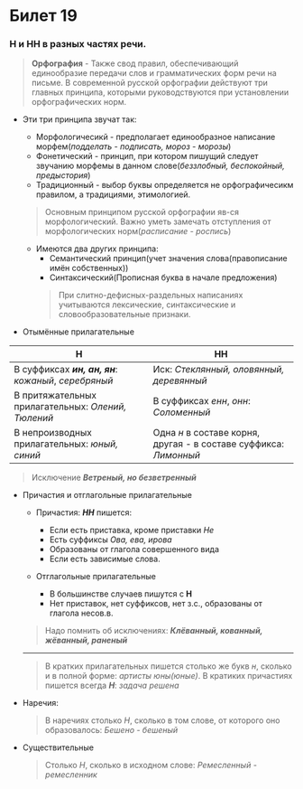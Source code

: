 # Билет 19

### Н и НН в разных частях речи.


> **Орфография** - Также свод правил, обеспечивающий единообразие передачи слов и грамматических форм речи на письме. 
> В современной русской орфографии действуют три главных принципа, которыми руководствуются при установлении орфографических норм.

- Эти три принципа звучат так:
    * Морфологичесикй - предполагает единообразное написание морфем(*подделать - подписать, мороз - морозы*)
    * Фонетический - принцип, при котором пишущий следует звучанию морфемы в данном слове(*беззлобный, беспокойный, предыстория*)
    * Традиционный - выбор буквы определяется не орфографичесикм правилом, а традициями, этимологией.
    > Основным принципом русской орфографии яв-ся морфологический. Важно уметь замечать отступления от морфологических норм(*расписание - роспись*)
    * Имеются два других принципа:
        * Семантический принцип(учет значения слова(правописание имён собственных))
        * Синтаксический(Прописная буква в начале предложения)
        > При слитно-дефисных-раздельных написаниях учитываются лексические, синтаксические и словообразовательные признаки.

- Отымённые прилагательные

| Н | НН |
| - | -- |
| В суффиксах ***ин, ан, ян***: *кожаный*, *серебряный* | Иск: *Стеклянный, оловянный, деревянный* |
| В притяжательных прилагательных: *Олений, Тюлений* | В суффиксах *енн*, *онн*: *Соломенный* |
| В непроизводных прилагательных: *юный, синий* | Одна *н* в составе корня, другая - в составе суффикса: *Лимонный* |

> Исключение ***Ветреный, но безветренный***

- Причастия и отглагольные прилагательные

    * Причастия: ***НН*** пишется:
        * Если есть приставка, кроме приставки *Не*
        * Есть суффиксы *Ова, ева, ирова*
        * Образованы от глагола совершенного вида 
        * Если есть зависимые слова.

    *  Отглагольные прилагательные
        * В большинстве случаев пишутся с **Н**
        * Нет приставок, нет суффиксов, нет з.с., образованы от глагола несов.в.
    
    > Надо помнить об исключениях: ***Клёванный, кованный, жёванный, раненый***

    ***

    > В кратких прилагательных пишется столько же букв *н*, сколько и в полной форме: *артисты юны(юные)*. В кратиких причастиях пишется всегда ***Н***: *задача решена*

- Наречия:
    > В наречиях столько *Н*, сколько в том слове, от которого оно образовалось: *Бешено - бешеный*

- Существительные
    > Столько *Н*, сколько в исходном слове: *Ремесленный - ремесленник*

